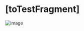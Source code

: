 # [toTestFragment]
![image](https://github.com/kryska666/toTestFragment/assets/100037119/3d4612f6-ae07-4500-921b-0defb09ced00)
